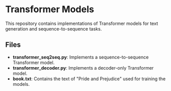 # Transformer Models

This repository contains implementations of Transformer models for text generation and sequence-to-sequence tasks.

## Files

- **transformer_seq2seq.py**: Implements a sequence-to-sequence Transformer model.
- **transformer_decoder.py**: Implements a decoder-only Transformer model.
- **book.txt**: Contains the text of "Pride and Prejudice" used for training the models.
